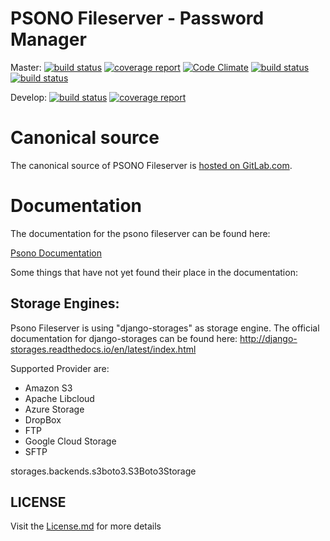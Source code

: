 # PSONO Fileserver - Password Manager

Master:  [![build status](https://gitlab.com/psono/psono-fileserver/badges/master/build.svg)](https://gitlab.com/psono/psono-fileserver/commits/master) [![coverage report](https://gitlab.com/psono/psono-fileserver/badges/master/coverage.svg)](https://gitlab.com/psono/psono-fileserver/commits/master) [![Code Climate](https://codeclimate.com/github/psono/psono-fileserver/badges/gpa.svg)](https://codeclimate.com/github/psono/psono-fileserver) [![build status](https://images.microbadger.com/badges/image/psono/psono-fileserver.svg)](https://hub.docker.com/r/psono/psono-fileserver/) [![build status](https://img.shields.io/docker/pulls/psono/psono-fileserver.svg)](https://hub.docker.com/r/psono/psono-fileserver/)

Develop: [![build status](https://gitlab.com/psono/psono-fileserver/badges/develop/build.svg)](https://gitlab.com/psono/psono-fileserver/commits/develop) [![coverage report](https://gitlab.com/psono/psono-fileserver/badges/develop/coverage.svg)](https://gitlab.com/psono/psono-fileserver/commits/develop)

# Canonical source

The canonical source of PSONO Fileserver is [hosted on GitLab.com](https://gitlab.com/psono/psono-fileserver).

# Documentation

The documentation for the psono fileserver can be found here:

[Psono Documentation](https://doc.psono.com/)

Some things that have not yet found their place in the documentation:

## Storage Engines:

Psono Fileserver is using "django-storages" as storage engine. The official documentation for django-storages can be found here:
http://django-storages.readthedocs.io/en/latest/index.html

Supported Provider are:

* Amazon S3
* Apache Libcloud
* Azure Storage
* DropBox
* FTP
* Google Cloud Storage
* SFTP

storages.backends.s3boto3.S3Boto3Storage


## LICENSE

Visit the [License.md](/LICENSE.md) for more details
